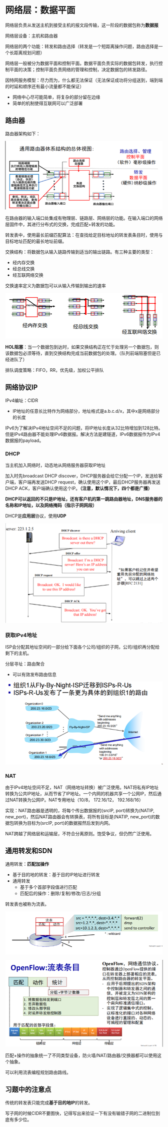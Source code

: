 # 网络层：数据平面

网络层负责从发送主机到接受主机的报文段传输，这一阶段的数据包称为**数据报**

网络层设备：主机和路由器

网络层的两个功能：转发和路由选择（转发是一个短距离操作问题，路由选择是一个长距离规划问题）

网络层一般被分为数据平面和控制平面。数据平面负责实际的数据包转发，执行控制平面的决策；控制平面负责网络的管理和控制，决定数据包的转发路径。

因特网服务模型：尽力而为，什么都无法保证（无法保证成功将分组送到，端到端的时延和顺序还有最小流量都不能保证）
- 网络中心尽可能简单，将复杂的部分留在边缘
- 简单的机制使得互联网可以广泛部署

## 路由器

路由器架构如下：

![](img/2024-12-26-22-03-12.png)

在路由器的输入端口处集成有物理层、链路层、网络层的功能。在输入端口的网络层固件中，其进行分布式的交换，完成匹配+转发的功能。

转发表中，使用最长前缀匹配算法：在查找给定目标地址的转发表条目时，使用与目标地址匹配的最长地址前缀。

交换结构：将数据包从输入链路传输到适当的输出链路。有三种主要的类型：

- 经内存交换
- 经总线交换
- 经互联网络交换

交换速率定义为数据包可以从输入传输到输出的速率

![](img/2024-12-26-22-18-26.png)

**HOL阻塞**：当一个数据包到达时，如果交换结构正在忙于处理另一个数据包，则该数据包必须等待，直到交换结构完成当前数据包的处理。（队列前端阻塞但是已经进队了）

排队调度策略：FIFO，RR，优先级，加权公平排队


## 网络协议IP

IPv4编址：CIDR
- IP地址的任意长比特作为网络部分，地址格式是a.b.c.d/x，其中x是网络部分的长度

IPv6为了解决IPv4地址空间不足的问题，将IP地址长度从32比特增加到128比特。但是IPv4路由器不能处理IPv6数据报。解决方法是建隧道，IPv6数据报作为IPv4数据报的payload。

### DHCP

当主机加入网络时，动态地从网络服务器获取IP地址

加入时先broadcast DHCP discover，DHCP服务器会给它分配一个IP，发送给客户端，客户端再发送DHCP request，确认使用这个IP，最后DHCP服务器再发送DHCP ACK，客户端确认使用这个IP。**（注意，默认情况下，四个都是广播）**

**DHCP可以返回的不只是IP地址，还有客户机的第一跳路由器地址，DNS服务器的名称和IP地址，以及网络掩码（指示子网网段）**

DHCP是**应用层**协议，使用**UDP**

![](img/2024-12-27-00-44-18.png)

### 获取IPv4地址

ISP会分配其地址空间的一部分给下面各个公司/组织的子网，公司/组织再分配给剩下的主机。

分层寻址：路由聚合
- 可以有效发布路由信息

![](img/2024-12-27-00-58-58.png)

### NAT

由于IPv4地址空间不足，NAT（网络地址转换）被广泛使用。NAT将私有IP地址转换为公共IP地址，从而节省了IP地址。一个内网的机器共享一个公网IP，然后通过NAT转换为公网IP。NAT专用地址（10/8， 172.16/12， 192.168/16）

实现：NAT路由器是透明的，将每个传出数据报的(srcIP, port)转换为(NATIP, new_port)，然后NAT路由器会有转换表，将所有目标是(NATIP, new_port)的数据包转换为目标为(srcIP, port)的数据报然后发到内网。

NAT跨越了网络层和运输层，不符合分离原则。饱受争议，但仍然广泛使用。

## 通用转发和SDN

通用转发：**匹配加操作**
- 基于目的地的转发：基于目的IP地址进行转发
- 通用转发
  - 基于多个首部字段值进行匹配
  - 匹配后的操作：删除/复制/修改/日志/分组

转发表也被称为流表。

![](img/2024-12-27-01-07-27.png)

![](img/2024-12-27-01-07-50.png)

匹配+操作的抽象统一了不同类型设备，防火墙/NAT/路由器/交换器都可以使用这个抽象。

可以利用流表编程规划路由路线。

## 习题中的注意点

传统的转发表只能完成**基于目的地IP**的转发。

写子网的时候CIDR不要图快，记得写出来验证一下有没有输错子网的二进制位到底有多少位。


